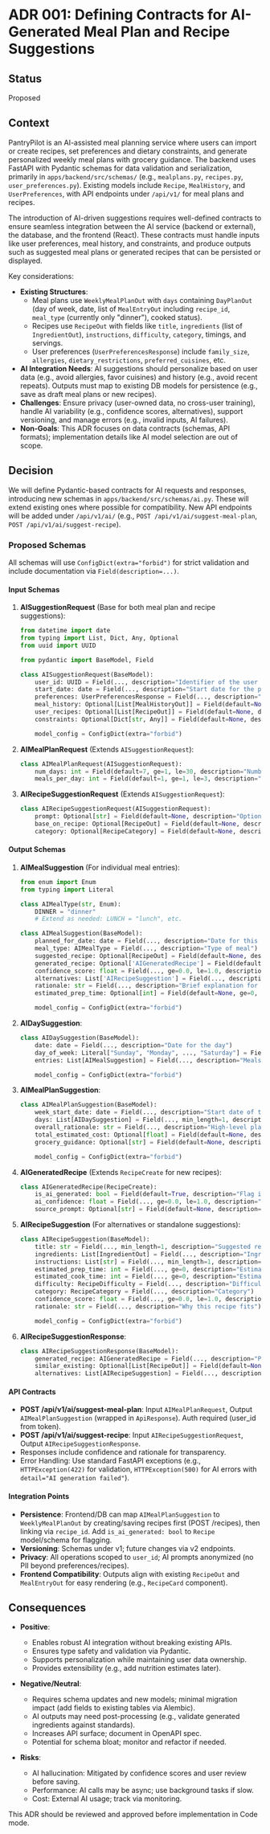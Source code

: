 # ADR 001: Defining Contracts for AI-Generated Meal Plan and Recipe Suggestions

## Status
Proposed

## Context
PantryPilot is an AI-assisted meal planning service where users can import or create recipes, set preferences and dietary constraints, and generate personalized weekly meal plans with grocery guidance. The backend uses FastAPI with Pydantic schemas for data validation and serialization, primarily in `apps/backend/src/schemas/` (e.g., `mealplans.py`, `recipes.py`, `user_preferences.py`). Existing models include `Recipe`, `MealHistory`, and `UserPreferences`, with API endpoints under `/api/v1/` for meal plans and recipes.

The introduction of AI-driven suggestions requires well-defined contracts to ensure seamless integration between the AI service (backend or external), the database, and the frontend (React). These contracts must handle inputs like user preferences, meal history, and constraints, and produce outputs such as suggested meal plans or generated recipes that can be persisted or displayed.

Key considerations:
- **Existing Structures**:
  - Meal plans use `WeeklyMealPlanOut` with `days` containing `DayPlanOut` (day of week, date, list of `MealEntryOut` including `recipe_id`, `meal_type` (currently only "dinner"), cooked status).
  - Recipes use `RecipeOut` with fields like `title`, `ingredients` (list of `IngredientOut`), `instructions`, `difficulty`, `category`, timings, and servings.
  - User preferences (`UserPreferencesResponse`) include `family_size`, `allergies`, `dietary_restrictions`, `preferred_cuisines`, etc.
- **AI Integration Needs**: AI suggestions should personalize based on user data (e.g., avoid allergies, favor cuisines) and history (e.g., avoid recent repeats). Outputs must map to existing DB models for persistence (e.g., save as draft meal plans or new recipes).
- **Challenges**: Ensure privacy (user-owned data, no cross-user training), handle AI variability (e.g., confidence scores, alternatives), support versioning, and manage errors (e.g., invalid inputs, AI failures).
- **Non-Goals**: This ADR focuses on data contracts (schemas, API formats); implementation details like AI model selection are out of scope.

## Decision
We will define Pydantic-based contracts for AI requests and responses, introducing new schemas in `apps/backend/src/schemas/ai.py`. These will extend existing ones where possible for compatibility. New API endpoints will be added under `/api/v1/ai/` (e.g., `POST /api/v1/ai/suggest-meal-plan`, `POST /api/v1/ai/suggest-recipe`).

### Proposed Schemas
All schemas will use `ConfigDict(extra="forbid")` for strict validation and include documentation via `Field(description=...)`.

#### Input Schemas
1. **AISuggestionRequest** (Base for both meal plan and recipe suggestions):
   ```python
   from datetime import date
   from typing import List, Dict, Any, Optional
   from uuid import UUID

   from pydantic import BaseModel, Field

   class AISuggestionRequest(BaseModel):
       user_id: UUID = Field(..., description="Identifier of the user requesting suggestions")
       start_date: date = Field(..., description="Start date for the planning period (e.g., Sunday for weekly plans)")
       preferences: UserPreferencesResponse = Field(..., description="User's preferences and constraints")
       meal_history: Optional[List[MealHistoryOut]] = Field(default=None, description="Recent meal history to avoid repeats")
       user_recipes: Optional[List[RecipeOut]] = Field(default=None, description="User's existing recipes for basing suggestions")
       constraints: Optional[Dict[str, Any]] = Field(default=None, description="Additional constraints like budget or time limits")

       model_config = ConfigDict(extra="forbid")
   ```

2. **AIMealPlanRequest** (Extends `AISuggestionRequest`):
   ```python
   class AIMealPlanRequest(AISuggestionRequest):
       num_days: int = Field(default=7, ge=1, le=30, description="Number of days to plan")
       meals_per_day: int = Field(default=1, ge=1, le=3, description="Number of meals per day (e.g., 1 for dinner only)")
   ```

3. **AIRecipeSuggestionRequest** (Extends `AISuggestionRequest`):
   ```python
   class AIRecipeSuggestionRequest(AISuggestionRequest):
       prompt: Optional[str] = Field(default=None, description="Optional user prompt for recipe generation")
       base_on_recipe: Optional[RecipeOut] = Field(default=None, description="Optional base recipe to modify")
       category: Optional[RecipeCategory] = Field(default=None, description="Target category for the recipe")
   ```

#### Output Schemas
1. **AIMealSuggestion** (For individual meal entries):
   ```python
   from enum import Enum
   from typing import Literal

   class AIMealType(str, Enum):
       DINNER = "dinner"
       # Extend as needed: LUNCH = "lunch", etc.

   class AIMealSuggestion(BaseModel):
       planned_for_date: date = Field(..., description="Date for this meal")
       meal_type: AIMealType = Field(..., description="Type of meal")
       suggested_recipe: Optional[RecipeOut] = Field(default=None, description="Existing recipe suggestion")
       generated_recipe: Optional['AIGeneratedRecipe'] = Field(default=None, description="New AI-generated recipe")
       confidence_score: float = Field(..., ge=0.0, le=1.0, description="AI confidence in this suggestion (0-1)")
       alternatives: List['AIRecipeSuggestion'] = Field(..., description="Alternative recipe options")
       rationale: str = Field(..., description="Brief explanation for the suggestion (e.g., 'Matches preferences')")
       estimated_prep_time: Optional[int] = Field(default=None, ge=0, description="Estimated prep time in minutes")

       model_config = ConfigDict(extra="forbid")
   ```

2. **AIDaySuggestion**:
   ```python
   class AIDaySuggestion(BaseModel):
       date: date = Field(..., description="Date for the day")
       day_of_week: Literal["Sunday", "Monday", ..., "Saturday"] = Field(..., description="Day label")
       entries: List[AIMealSuggestion] = Field(..., description="Meals for the day")

       model_config = ConfigDict(extra="forbid")
   ```

3. **AIMealPlanSuggestion**:
   ```python
   class AIMealPlanSuggestion(BaseModel):
       week_start_date: date = Field(..., description="Start date of the plan")
       days: List[AIDaySuggestion] = Field(..., min_length=1, description="Daily suggestions")
       overall_rationale: str = Field(..., description="High-level plan explanation")
       total_estimated_cost: Optional[float] = Field(default=None, description="Estimated total cost based on ingredients")
       grocery_guidance: Optional[str] = Field(default=None, description="Summary of required groceries")

       model_config = ConfigDict(extra="forbid")
   ```

4. **AIGeneratedRecipe** (Extends `RecipeCreate` for new recipes):
   ```python
   class AIGeneratedRecipe(RecipeCreate):
       is_ai_generated: bool = Field(default=True, description="Flag indicating AI origin")
       ai_confidence: float = Field(..., ge=0.0, le=1.0, description="AI confidence in generation")
       source_prompt: Optional[str] = Field(default=None, description="Prompt used for generation")
   ```

5. **AIRecipeSuggestion** (For alternatives or standalone suggestions):
   ```python
   class AIRecipeSuggestion(BaseModel):
       title: str = Field(..., min_length=1, description="Suggested recipe title")
       ingredients: List[IngredientOut] = Field(..., description="Ingredients list")
       instructions: List[str] = Field(..., min_length=1, description="Step-by-step instructions")
       estimated_prep_time: int = Field(..., ge=0, description="Estimated prep time")
       estimated_cook_time: int = Field(..., ge=0, description="Estimated cook time")
       difficulty: RecipeDifficulty = Field(..., description="Difficulty level")
       category: RecipeCategory = Field(..., description="Category")
       confidence_score: float = Field(..., ge=0.0, le=1.0, description="Confidence score")
       rationale: str = Field(..., description="Why this recipe fits")

       model_config = ConfigDict(extra="forbid")
   ```

6. **AIRecipeSuggestionResponse**:
   ```python
   class AIRecipeSuggestionResponse(BaseModel):
       generated_recipe: AIGeneratedRecipe = Field(..., description="Primary generated recipe")
       similar_existing: Optional[List[RecipeOut]] = Field(default=None, description="Similar user recipes")
       alternatives: List[AIRecipeSuggestion] = Field(..., description="Alternative suggestions")
   ```

#### API Contracts
- **POST /api/v1/ai/suggest-meal-plan**: Input `AIMealPlanRequest`, Output `AIMealPlanSuggestion` (wrapped in `ApiResponse`). Auth required (user_id from token).
- **POST /api/v1/ai/suggest-recipe**: Input `AIRecipeSuggestionRequest`, Output `AIRecipeSuggestionResponse`.
- Responses include confidence and rationale for transparency.
- Error Handling: Use standard FastAPI exceptions (e.g., `HTTPException(422)` for validation, `HTTPException(500)` for AI errors with `detail="AI generation failed"`).

#### Integration Points
- **Persistence**: Frontend/DB can map `AIMealPlanSuggestion` to `WeeklyMealPlanOut` by creating/saving recipes first (POST /recipes), then linking via `recipe_id`. Add `is_ai_generated: bool` to `Recipe` model/schema for flagging.
- **Versioning**: Schemas under v1; future changes via v2 endpoints.
- **Privacy**: All operations scoped to `user_id`; AI prompts anonymized (no PII beyond preferences/recipes).
- **Frontend Compatibility**: Outputs align with existing `RecipeOut` and `MealEntryOut` for easy rendering (e.g., `RecipeCard` component).

## Consequences
- **Positive**:
  - Enables robust AI integration without breaking existing APIs.
  - Ensures type safety and validation via Pydantic.
  - Supports personalization while maintaining user data ownership.
  - Provides extensibility (e.g., add nutrition estimates later).

- **Negative/Neutral**:
  - Requires schema updates and new models; minimal migration impact (add fields to existing tables via Alembic).
  - AI outputs may need post-processing (e.g., validate generated ingredients against standards).
  - Increases API surface; document in OpenAPI spec.
  - Potential for schema bloat; monitor and refactor if needed.

- **Risks**:
  - AI hallucination: Mitigated by confidence scores and user review before saving.
  - Performance: AI calls may be async; use background tasks if slow.
  - Cost: External AI usage; track via monitoring.

This ADR should be reviewed and approved before implementation in Code mode.
